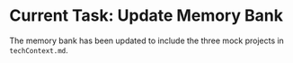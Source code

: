 # Current Task: Update Memory Bank

The memory bank has been updated to include the three mock projects in `techContext.md`.
